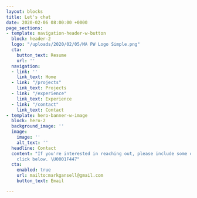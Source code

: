 ```yaml
---
layout: blocks
title: Let's chat
date: 2020-02-06 08:00:00 +0000
page_sections:
- template: navigation-header-w-button
  block: header-2
  logo: "/uploads/2020/02/05/MA PW Logo Simple.png"
  cta:
    button_text: Resume
    url: ''
  navigation:
  - link: ''
    link_text: Home
  - link: "/projects"
    link_text: Projects
  - link: "/experience"
    link_text: Experience
  - link: "/contact"
    link_text: Contact
- template: hero-banner-w-image
  block: hero-2
  background_image: ''
  image:
    image: ''
    alt_text: ''
  headline: Contact
  content: "If you're interested in reaching out, please include some questions and
    click below. \U0001F447"
  cta:
    enabled: true
    url: mailto:markgansell@gmail.com
    button_text: Email

---
```

